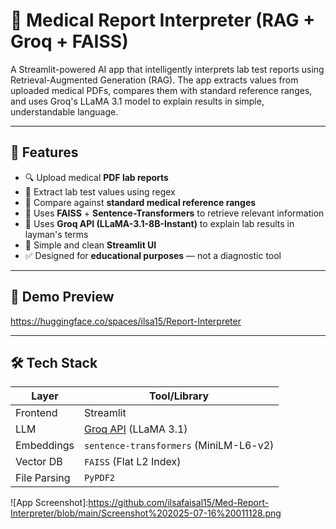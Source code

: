 
# 🧪 Medical Report Interpreter (RAG + Groq + FAISS)

A Streamlit-powered AI app that intelligently interprets lab test reports using Retrieval-Augmented Generation (RAG). The app extracts values from uploaded medical PDFs, compares them with standard reference ranges, and uses Groq's LLaMA 3.1 model to explain results in simple, understandable language.

---

## 🚀 Features

- 🔍 Upload medical **PDF lab reports**
- 📑 Extract lab test values using regex
- 📘 Compare against **standard medical reference ranges**
- 🧠 Uses **FAISS** + **Sentence-Transformers** to retrieve relevant information
- 💬 Uses **Groq API (LLaMA-3.1-8B-Instant)** to explain lab results in layman's terms
- 🎨 Simple and clean **Streamlit UI**
- ✅ Designed for **educational purposes** — not a diagnostic tool

---

## 📸 Demo Preview

https://huggingface.co/spaces/ilsa15/Report-Interpreter

---

## 🛠️ Tech Stack

| Layer       | Tool/Library                         |
|-------------|--------------------------------------|
| Frontend    | Streamlit                            |
| LLM         | [Groq API](https://console.groq.com) (LLaMA 3.1) |
| Embeddings  | `sentence-transformers` (MiniLM-L6-v2) |
| Vector DB   | `FAISS` (Flat L2 Index)              |
| File Parsing| `PyPDF2`                             |


![App Screenshot]:https://github.com/ilsafaisal15/Med-Report-Interpreter/blob/main/Screenshot%202025-07-16%20011128.png










